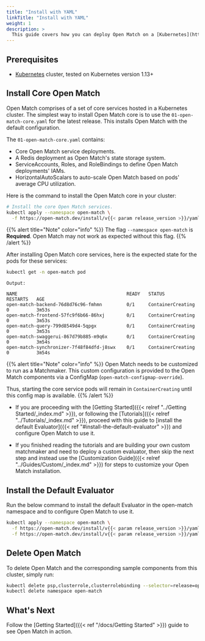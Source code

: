 ```yaml
---
title: "Install with YAML"
linkTitle: "Install with YAML"
weight: 1
description: >
  This guide covers how you can deploy Open Match on a [Kubernetes](http://kubernetes.io) cluster using static Kubernetes YAML files.
---
```


## Prerequisites

- [Kubernetes](https://kubernetes.io) cluster, tested on Kubernetes version 1.13+

## Install Core Open Match

Open Match comprises of a set of core services hosted in a Kubernetes cluster. The simplest way to install Open Match core is to use the `01-open-match-core.yaml` for the latest release. This installs Open Match with the default configuration.

The `01-open-match-core.yaml` contains:

* Core Open Match service deployments.
* A Redis deployment as Open Match's state storage system.
* ServiceAccounts, Roles, and RoleBindings to define Open Match deployments' IAMs.
* HorizontalAutoScalars to auto-scale Open Match based on pods' average CPU utilization.

Here is the command to install the Open Match core in your cluster:

```bash
# Install the core Open Match services.
kubectl apply --namespace open-match \
  -f https://open-match.dev/install/v{{< param release_version >}}/yaml/01-open-match-core.yaml
```
{{% alert title="Note" color="info" %}}
The flag `--namespace open-match` is __**Required**__. Open Match may not work as expected without this flag.
{{% /alert %}}

After installing Open Match core services, here is the expected state for the pods for these services:

```bash
kubectl get -n open-match pod
```
```
Output:

NAME                                        READY   STATUS              RESTARTS   AGE
open-match-backend-76d8d76c96-fmhmn         0/1     ContainerCreating   0          3m53s
open-match-frontend-57fc9f6b66-86hxj        0/1     ContainerCreating   0          3m53s
open-match-query-799d8549d4-5qpgx           0/1     ContainerCreating   0          3m53s
open-match-swaggerui-867d79b885-m9q6x       0/1     ContainerCreating   0          3m54s
open-match-synchronizer-7f48f84dfd-j8swx    0/1     ContainerCreating   0          3m54s
```

{{% alert title="Note" color="info" %}}
Open Match needs to be customized to run as a Matchmaker.
This custom configuration is provided to the Open Match components via a ConfigMap
(<code>open-match-configmap-override</code>).

Thus, starting the core service pods will remain in <code>ContainerCreating</code> until this config map is available.
{{% /alert %}}

- If you are proceeding with the [Getting Started]({{< relref "../Getting Started/_index.md" >}}), or following the [Tutorials]({{< relref "../Tutorials/_index.md" >}}), proceed with this guide to [install the default Evaluator]({{< ref "#install-the-default-evaluator" >}}) and configure Open Match to use it.

- If you finished reading the tutorials and are building your own custom matchmaker and need to deploy a custom evaluator, then skip the next step and instead use the [Customization Guide]({{< relref "../Guides/Custom/_index.md" >}}) for steps to customize your Open Match installation.

## Install the Default Evaluator

Run the below command to install the default Evaluator in the open-match namespace and to configure Open Match to use it.

```bash
kubectl apply --namespace open-match \
  -f https://open-match.dev/install/v{{< param release_version >}}/yaml/06-open-match-override-configmap.yaml \
  -f https://open-match.dev/install/v{{< param release_version >}}/yaml/07-open-match-default-evaluator.yaml
```

## Delete Open Match

To delete Open Match and the corresponding sample components from this cluster, simply run:

```bash
kubectl delete psp,clusterrole,clusterrolebinding --selector=release=open-match
kubectl delete namespace open-match
```

## What's Next

Follow the [Getting Started]({{< ref "/docs/Getting Started" >}}) guide to see Open Match in action.
